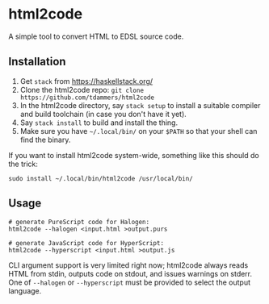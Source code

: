 # html2code

A simple tool to convert HTML to EDSL source code.

## Installation

1. Get `stack` from https://haskellstack.org/
2. Clone the html2code repo: `git clone https://github.com/tdammers/html2code`
3. In the html2code directory, say `stack setup` to install a suitable compiler
   and build toolchain (in case you don't have it yet).
4. Say `stack install` to build and install the thing.
5. Make sure you have `~/.local/bin/` on your `$PATH` so that your shell can
   find the binary.

If you want to install html2code system-wide, something like this should do the
trick:

    sudo install ~/.local/bin/html2code /usr/local/bin/

## Usage

    # generate PureScript code for Halogen:
    html2code --halogen <input.html >output.purs

    # generate JavaScript code for HyperScript:
    html2code --hyperscript <input.html >output.js

CLI argument support is very limited right now; html2code always reads HTML
from stdin, outputs code on stdout, and issues warnings on stderr. One of
`--halogen` or `--hyperscript` must be provided to select the output language.
